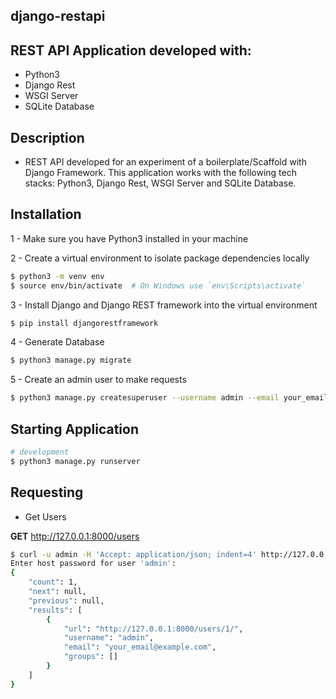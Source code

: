 ## django-restapi

## REST API Application developed with:
- Python3
- Django Rest
- WSGI Server
- SQLite Database

## Description
- REST API developed for an experiment of a boilerplate/Scaffold with Django Framework. This application works with the following tech stacks: Python3, Django Rest, WSGI Server and SQLite Database.

## Installation
1 - Make sure you have Python3 installed in your machine

2 - Create a virtual environment to isolate package dependencies locally
```bash
$ python3 -m venv env
$ source env/bin/activate  # On Windows use `env\Scripts\activate`
```

3 - Install Django and Django REST framework into the virtual environment
```bash
$ pip install djangorestframework
```

4 - Generate Database
```bash
$ python3 manage.py migrate
```

5 - Create an admin user to make requests
```bash
$ python3 manage.py createsuperuser --username admin --email your_email@example.com
```

## Starting Application
```bash
# development
$ python3 manage.py runserver
```

## Requesting
- Get Users

**GET** http://127.0.0.1:8000/users
```bash
$ curl -u admin -H 'Accept: application/json; indent=4' http://127.0.0.1:8000/users/
Enter host password for user 'admin':
{
    "count": 1,
    "next": null,
    "previous": null,
    "results": [
        {
            "url": "http://127.0.0.1:8000/users/1/",
            "username": "admin",
            "email": "your_email@example.com",
            "groups": []
        }
    ]
}
```